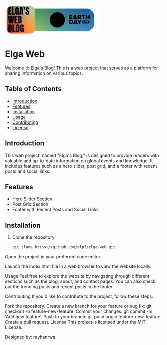 ![Alt text](Banner.jpg)
# Elga Web

Welcome to Elga's Blog! This is a web project that serves as a platform for sharing information on various topics.

## Table of Contents

- [Introduction](#introduction)
- [Features](#features)
- [Installation](#installation)
- [Usage](#usage)
- [Contributing](#contributing)
- [License](#license)

## Introduction

This web project, named "Elga's Blog," is designed to provide readers with valuable and up-to-date information on global events and knowledge. It includes features such as a hero slider, post grid, and a footer with recent posts and social links.

## Features

- Hero Slider Section
- Post Grid Section
- Footer with Recent Posts and Social Links

## Installation

1. Clone the repository:

   ```bash
   git clone https://github.com/elpf/elga-web.git
Open the project in your preferred code editor.

Launch the index.html file in a web browser to view the website locally.

Usage
Feel free to explore the website by navigating through different sections such as the blog, about, and contact pages. You can also check out the trending posts and recent posts in the footer.

Contributing
If you'd like to contribute to the project, follow these steps:

Fork the repository.
Create a new branch for your feature or bug fix: git checkout -b feature-new-feature.
Commit your changes: git commit -m 'Add new feature'.
Push to your branch: git push origin feature-new-feature.
Create a pull request.
License
This project is licensed under the MIT License.

Designed by: rayhanrwa